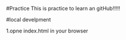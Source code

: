 #Practice 
This is practice to learn an gitHub!!!!!

#local develpment

1.opne index.html in your browser